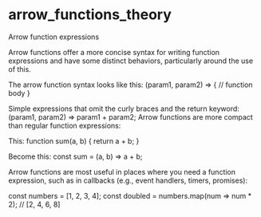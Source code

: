 # arrow_functions_theory
Arrow function expressions

Arrow functions offer a more concise syntax for writing function expressions and have some distinct behaviors, particularly around the use of this.


The arrow function syntax looks like this:
  (param1, param2) => {
    // function body
  }


Simple expressions that omit the curly braces and the return keyword:
  (param1, param2) => param1 + param2;
Arrow functions are more compact than regular function expressions:


This: 
  function sum(a, b) {
  return a + b;
}


Become this: 
  const sum = (a, b) => a + b;

  
Arrow functions are most useful in places where you need a function expression, 
such as in callbacks (e.g., event handlers, timers, promises):


  const numbers = [1, 2, 3, 4];
  const doubled = numbers.map(num => num * 2); // [2, 4, 6, 8]
